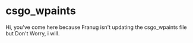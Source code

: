 # csgo_wpaints
Hi, you've come here because Franug isn't updating the csgo_wpaints file but Don't Worry, i will.
